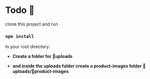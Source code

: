 # Todo 📝


clone this project and run
### `npm install`




In your root directory:

 - **Create a folder for 📁uploads**


 - **and inside the uploads folder create a product-images folder 📁uploads/📂product-images**

